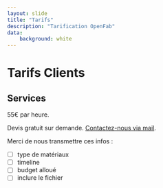 ```yaml
---
layout: slide
title: "Tarifs"
description: "Tarification OpenFab"
data:
    background: white
---
```


# Tarifs Clients

## Services

55€ par heure.

Devis gratuit sur demande. [Contactez-nous via mail](mailto:contact@openfab.be).

Merci de nous transmettre ces infos :
- [ ] type de matériaux
- [ ] timeline
- [ ] budget alloué
- [ ] inclure le fichier

